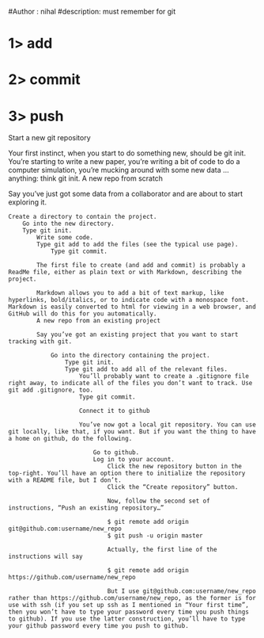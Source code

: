 #Author : nihal
#description: must remember for git


# 1> add
# 2> commit
# 3> push






Start a new git repository

Your first instinct, when you start to do something new, should be git init. You’re starting to write a new paper, you’re writing a bit of code to do a computer simulation, you’re mucking around with some new data … anything: think git init.
A new repo from scratch

Say you’ve just got some data from a collaborator and are about to start exploring it.

    Create a directory to contain the project.
        Go into the new directory.
	    Type git init.
	        Write some code.
		    Type git add to add the files (see the typical use page).
		        Type git commit.

			The first file to create (and add and commit) is probably a ReadMe file, either as plain text or with Markdown, describing the project.

			Markdown allows you to add a bit of text markup, like hyperlinks, bold/italics, or to indicate code with a monospace font. Markdown is easily converted to html for viewing in a web browser, and GitHub will do this for you automatically.
			A new repo from an existing project

			Say you’ve got an existing project that you want to start tracking with git.

			    Go into the directory containing the project.
			        Type git init.
				    Type git add to add all of the relevant files.
				        You’ll probably want to create a .gitignore file right away, to indicate all of the files you don’t want to track. Use git add .gitignore, too.
					    Type git commit.

					    Connect it to github

					    You’ve now got a local git repository. You can use git locally, like that, if you want. But if you want the thing to have a home on github, do the following.

					        Go to github.
						    Log in to your account.
						        Click the new repository button in the top-right. You’ll have an option there to initialize the repository with a README file, but I don’t.
							    Click the “Create repository” button.

							    Now, follow the second set of instructions, “Push an existing repository…”

							    $ git remote add origin git@github.com:username/new_repo
							    $ git push -u origin master

							    Actually, the first line of the instructions will say

							    $ git remote add origin https://github.com/username/new_repo

							    But I use git@github.com:username/new_repo rather than https://github.com/username/new_repo, as the former is for use with ssh (if you set up ssh as I mentioned in “Your first time”, then you won’t have to type your password every time you push things to github). If you use the latter construction, you’ll have to type your github password every time you push to github.
